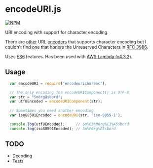 # encodeURI.js

[![NPM](https://nodei.co/npm/encodeuricharenc.png?downloads=true&stars=true)](https://nodei.co/npm/encodeuricharenc/)

URI encoding with support for character encoding.

There are [other](https://www.npmjs.com/package/urlencode) URL [encoders](https://github.com/alsotang/urlencode) that supports character encoding but I couldn't find one that honors the Unreserved Characters in [RFC 3986](https://tools.ietf.org/html/rfc3986#section-2.3).

Uses [ES6](https://en.wikipedia.org/wiki/ECMAScript#6th_Edition) features. Has been used with [AWS Lambda (v4.3.2)](http://docs.aws.amazon.com/lambda/latest/dg/programming-model.html).

## Usage
```javascript
  var encodeURI = require('encodeuricharenc');

  // The only encoding for encodeURIComponent() is UTF-8
  var str = "Smörgåsbord";
  var utf8Encoded = encodeURIComponent(str);
  
  // Sometimes you need another encoding
  var iso88591Encoded = encodeURI(str, 'iso-8859-1');

  console.log(utf8Encoded);     // Sm%C3%B6rg%C3%A5sbord
  console.log(iso88591Encoded); // Sm%F6rg%E5sbord
```

## TODO

* Decoding
* Tests
